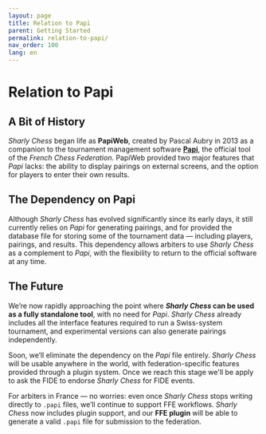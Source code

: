 ```yaml
---
layout: page
title: Relation to Papi
parent: Getting Started
permalink: relation-to-papi/
nav_order: 100
lang: en
---
```


# Relation to Papi

## A Bit of History

_Sharly Chess_ began life as **PapiWeb**, created by Pascal Aubry in 2013 as a companion to the tournament management software **[Papi](https://www.echecs.asso.fr/Actu.aspx?Ref=142877)**, the official tool of the _French Chess Federation_. PapiWeb provided two major features that _Papi_ lacks: the ability to display pairings on external screens, and the option for players to enter their own results.

## The Dependency on Papi

Although _Sharly Chess_ has evolved significantly since its early days, it still currently relies on _Papi_ for generating pairings, and for provided the database file for storing some of the tournament data — including players, pairings, and results. This dependency allows arbiters to use _Sharly Chess_ as a complement to _Papi_, with the flexibility to return to the official software at any time.

## The Future

We’re now rapidly approaching the point where **_Sharly Chess_ can be used as a fully standalone tool**, with no need for _Papi_. _Sharly Chess_ already includes all the interface features required to run a Swiss-system tournament, and experimental versions can also generate pairings independently.

Soon, we’ll eliminate the dependency on the _Papi_ file entirely. _Sharly Chess_ will be usable anywhere in the world, with federation-specific features provided through a plugin system.  Once we reach this stage we'll be apply to ask the FIDE to endorse _Sharly Chess_ for FIDE events.

For arbiters in France — no worries: even once _Sharly Chess_ stops writing directly to `.papi` files, we’ll continue to support FFE workflows. _Sharly Chess_ now includes plugin support, and our **FFE plugin** will be able to generate a valid `.papi` file for submission to the federation.
